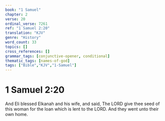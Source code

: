 ```yaml
---
book: "1 Samuel"
chapter: 2
verse: 20
ordinal_verse: 7261
ref: "1 Samuel 2:20"
translation: "KJV"
genre: "History"
word_count: 33
topics: []
cross_references: []
grammar_tags: [conjunctive-opener, conditional]
thematic_tags: [names-of-god]
tags: ["Bible","KJV","1-Samuel"]
---
```


# 1 Samuel 2:20

And Eli blessed Elkanah and his wife, and said, The LORD give thee seed of this woman for the loan which is lent to the LORD. And they went unto their own home.
